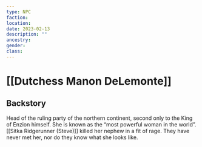 ```yaml
---
type: NPC
faction:
location: 
date: 2023-02-13
description: ""
ancestry: 
gender: 
class: 
---
```

# [[Dutchess Manon DeLemonte]]

## Backstory
Head of the ruling party of the northern continent, second only to the King of Enzion himself. She is known as the “most powerful woman in the world”. [[Sitka Ridgerunner (Steve)]] killed her nephew in a fit of rage. They have never met her, nor do they know what she looks like.